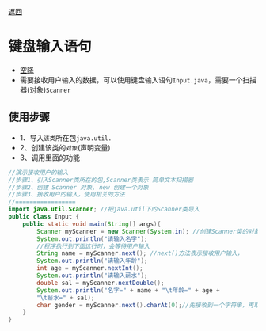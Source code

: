 <meta name="viewport" content="width=device-width, initial-scale=1.0, viewport-fit=cover">

[返回](运算符.md)

# 键盘输入语句

- [空降](https://www.bilibili.com/video/BV1fh411y7R8?t=9.9&p=86) 
- 需要接收用户输入的数据，可以使用键盘输入语句`Input.java`，需要一个扫描器(对象)`Scanner`

## 使用步骤
- 1、导入`该类`所在包`java.util.`
- 2、创建该类的`对象`(声明变量)
- 3、调用里面的功能
```java
//演示接收用户的输入
//步骤1、引入Scanner类所在的包,Scanner类表示 简单文本扫描器
//步骤2、创建 Scanner 对象, new 创建一个对象
//步骤3、接收用户的输入，使用相关的方法
//=================
import java.util.Scanner; //把java.util下的Scanner类导入
public class Input {
	public static void main(String[] args){
		Scanner myScanner = new Scanner(System.in); //创建Scanner类的对象 
		System.out.println("请输入名字");
		//程序执行到下面这行时，会等待用户输入
		String name = myScanner.next(); //next()方法表示接收用户输入，
		System.out.println("请输入年龄");
		int age = myScanner.nextInt();
		System.out.println("请输入薪水");
		double sal = myScanner.nextDouble();
		System.out.println("名字=" + name + "\t年龄=" + age + 
		"\t薪水=" + sal);
		char gender = myScanner.next().charAt(0);//先接收到一个字符串，再取出字符串内第一个字符
	}
}
```